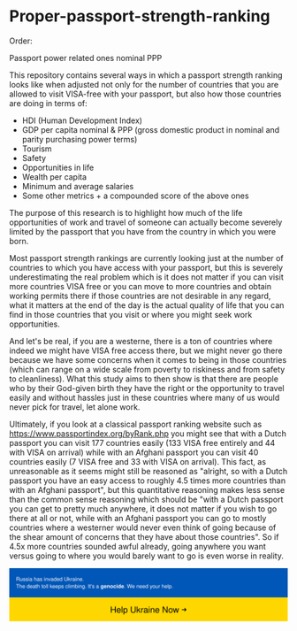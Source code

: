 # Proper-passport-strength-ranking

Order:

Passport power related ones
nominal
PPP



This repository contains several ways in which a passport strength ranking looks like when adjusted not only for the number of countries that you are allowed to visit VISA-free with your passport, but also how those countries are doing in terms of:

- HDI (Human Development Index)
- GDP per capita nominal & PPP (gross domestic product in nominal and parity purchasing power terms)
- Tourism
- Safety
- Opportunities in life
- Wealth per capita
- Minimum and average salaries
- Some other metrics + a compounded score of the above ones

The purpose of this research is to highlight how much of the life opportunities of work and travel of someone can actually become severely limited by the passport that you have from the country in which you were born.

Most passport strength rankings are currently looking just at the number of countries to which you have access with your passport, but this is severely underestimating the real problem which is it does not matter if you can visit more countries VISA free or you can move to more countries and obtain working permits there if those countries are not desirable in any regard, what it matters at the end of the day is the actual quality of life that you can find in those countries that you visit or where you might seek work opportunities.

And let's be real, if you are a westerne, there is a ton of countries where indeed we might have VISA free access there, but we might never go there because we have some concerns when it comes to being in those countries (which can range on a wide scale from poverty to riskiness and from safety to cleanliness). What this study aims to then show is that there are people who by their God-given birth they have the right or the opportunity to travel easily and without hassles just in these countries where many of us would never pick for travel, let alone work.

Ultimately, if you look at a classical passport ranking website such as https://www.passportindex.org/byRank.php you might see that with a Dutch passport you can visit 177 countries easily (133 VISA free entirely and 44 with VISA on arrival) while with an Afghani passport you can visit 40 countries easily (7 VISA free and 33 with VISA on arrival). This fact, as unreasonable as it seems might still be reasoned as "alright, so with a Dutch passport you have an easy access to roughly 4.5 times more countries than with an Afghani passport", but this quantitative reasoning makes less sense than the common sense reasoning which should be "with a Dutch passport you can get to pretty much anywhere, it does not matter if you wish to go there at all or not, while with an Afghani passport you can go to mostly countries where a westerner would never even think of going because of the shear amount of concerns that they have about those countries". So if 4.5x more countries sounded awful already, going anywhere you want versus going to where you would barely want to go is even worse in reality.

[![Stand With Ukraine](https://raw.githubusercontent.com/vshymanskyy/StandWithUkraine/main/banner2-direct.svg)](https://stand-with-ukraine.pp.ua)
